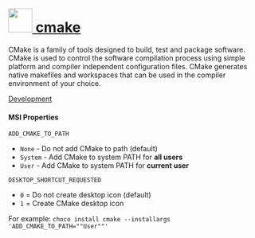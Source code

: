 # [<img src="https://cdn.rawgit.com/chocolatey/chocolatey-coreteampackages/c38961f6c3e526524e3648e6710e2cfbb2e82c05/icons/cmake.png" height="48" width="48" /> cmake](https://chocolatey.org/packages/cmake.install)

CMake is a family of tools designed to build, test and package software. CMake is used to control the software compilation process using simple platform and compiler independent configuration files. CMake generates native makefiles and workspaces that can be used in the compiler environment of your choice.

[Development](https://www.cmake.org/developer-resources/)

#### MSI Properties
`ADD_CMAKE_TO_PATH`
* `None` - Do not add CMake to path (default)
* `System` - Add CMake to system PATH for __all users__
* `User` - Add CMake to system PATH for __current user__

`DESKTOP_SHORTCUT_REQUESTED`
* `0` = Do not create desktop icon (default)
* `1` = Create CMake desktop icon

For example: `choco install cmake --installargs 'ADD_CMAKE_TO_PATH=""User""'`
